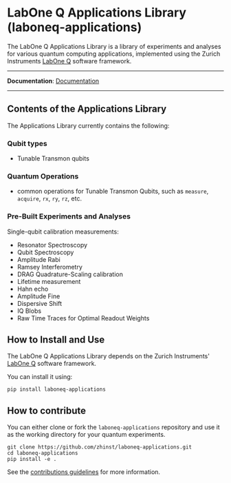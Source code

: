 # LabOne Q Applications Library (laboneq-applications)

The LabOne Q Applications Library is a library of experiments and analyses for various quantum computing applications, implemented using the 
Zurich Instruments [LabOne Q](https://github.com/zhinst/laboneq) software framework.

---
**Documentation**: [Documentation](https://docs.zhinst.com/labone_q_user_manual/index.html)

---

## Contents of the Applications Library

The Applications Library currently contains the following:

### Qubit types

- Tunable Transmon qubits 

### Quantum Operations

- common operations for Tunable Transmon Qubits, such as `measure`, `acquire`, `rx`, `ry`, `rz`, etc.

### Pre-Built Experiments and Analyses 

Single-qubit calibration measurements:

- Resonator Spectroscopy
- Qubit Spectroscopy
- Amplitude Rabi
- Ramsey Interferometry 
- DRAG Quadrature-Scaling calibration
- Lifetime measurement
- Hahn echo
- Amplitude Fine
- Dispersive Shift
- IQ Blobs
- Raw Time Traces for Optimal Readout Weights


## How to Install and Use

The LabOne Q Applications Library depends on the Zurich Instruments' [LabOne Q](https://github.com/zhinst/laboneq) software framework.

You can install it using:

```
pip install laboneq-applications
```

## How to contribute

You can either clone or fork the `laboneq-applications` repository and use it as the working directory for your quantum experiments.

```
git clone https://github.com/zhinst/laboneq-applications.git
cd laboneq-applications
pip install -e .
```

See the [contributions guidelines](CONTRIBUTING.md) for more information. 
